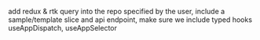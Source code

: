 add redux & rtk query into the repo specified by the user, include a sample/template slice and api endpoint, make sure we include typed hooks useAppDispatch, useAppSelector
